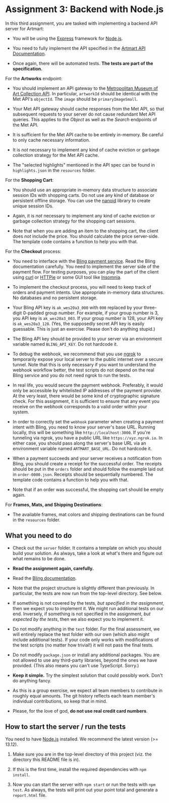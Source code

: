# Assignment 3: Backend with Node.js

In this third assignment, you are tasked with implementing a backend API server for Artmart:

- You will be using the [Express](https://expressjs.com) framework for [Node.js](https://nodejs.org).

- You need to fully implement the API specified in the [Artmart API Documentation][api_docs].

- Once again, there will be automated tests. **The tests are part of the specification.**

For the **Artworks** endpoint:

- You should implement an API gateway to the [Metropolitan Museum of Art Collection API][met_api]. In particular, `artworkId` should be identical with the Met API's `objectId`. The `image` should be `primaryImageSmall`.

- Your Met API gateway should cache responses from the Met API, so that subsequent requests to your server do not cause redundant Met API queries. This applies to the *Object* as well as the *Search* endpoints of the Met API.

- It is sufficient for the Met API cache to be entirely in-memory. Be careful to only cache necessary information.

- It is *not* necessary to implement any kind of cache eviction or garbage collection strategy for the Met API cache.

- The "selected highlights" mentioned in the API spec can be found in `highlights.json` in the `resources` folder.

For the **Shopping Cart**:

- You should use an appropriate in-memory data structure to associate session IDs with shopping carts. Do not use any kind of database or persistent offline storage. You can use the [nanoid][nanoid] library to create unique session IDs.

- Again, it is *not* necessary to implement any kind of cache eviction or garbage collection strategy for the shopping cart sessions.

- Note that when you are adding an item to the shopping cart, the client does *not* include the price. You should calculate the price server-side. The template code contains a function to help you with that.

For the **Checkout** process:

- You need to interface with the [Bling payment service][bling]. Read the Bling documentation carefully. You need to implement the server side of the payment flow. For testing purposes, you can play the part of the client using [curl](https://curl.haxx.se) or [HTTPie](https://httpie.org) or some GUI tool like [Insomnia](https://insomnia.rest).

- To implement the checkout process, you will need to keep track of orders and payment intents. Use appropriate in-memory data structures. No databases and no persistent storage.

- Your Bling API key is `ak_wes20a3_000` with `000` replaced by your three-digit 0-padded group number. For example, if your group number is 3, you API key is `ak_wes20a3_003`. If your group number is 128, your API key is `ak_wes20a3_128`. (Yes, the supposedly secret API key is easily guessable. This is just an exercise. Please don't do anything stupid.)

- The Bling API key should be provided to your server via an environment variable named `BLING_API_KEY`. Do not hardcode it.

- To debug the webhook, we recommend that you use [ngrok](https://ngrok.com) to temporarily expose your local server to the public internet over a secure tunnel. Note that this is only necessary if you want to understand the webhook workflow better, the test scripts do not depend on the real Bling service and you do not need ngrok to run the tests.

- In real life, you would secure the payment webhook. Preferably, it would only be accessible by whitelisted IP addresses of the payment provider. At the very least, there would be some kind of cryptographic signature check. For this assignment, it is sufficient to ensure that any event you receive on the webhook corresponds to a valid order within your system.

- In order to correctly set the `webhook` parameter when creating a payment intent with Bling, you need to know your server's base URL. Running locally, this will be something like `http://localhost:3000`. If you're tunneling via ngrok, you have a public URL like `https://xyz.ngrok.io`.  In either case, you should pass along the server's base URL via an environment variable named `ARTMART_BASE_URL`. Do not hardcode it.

- When a payment succeeds and your server receives a notification from Bling, you should create a receipt for the successful order. The receipts should be put in the `orders` folder and should follow the example laid out in `order-0000.json`. Receipts should be sequentially numbered. The template code contains a function to help you with that.

- Note that if an order was successful, the shopping cart should be empty again.

For **Frames, Mats, and Shipping Destinations**:

- The available frames, mat colors and shipping destinations can be found in the `resources` folder.

## What you need to do

- Check out the `server` folder. It contains a template on which you should build your solution. As always, take a look at what's there and figure out what remains to be done.

- **Read the assignment again, carefully.**

- Read the [Bling documentation][bling].

- Note that the project structure is slightly different than previously. In particular, the tests are now run from the top-level directory. See below.

- If something is not covered by the tests, *but specified in the assignment*, then we expect you to implement it. We might run additional tests on our end. Inversely, if something is not specified in the assignment, *but expected by the tests*, then we also expect you to implement it.

- Do not modify anything in the `test` folder. For the final assessment, we will entirely replace the test folder with our own (which also might include additional tests). If your code only works with modifications of the test scripts (no matter how trivial!) it will not pass the final tests.

- Do not modify `package.json` or install any additional packages. You are not allowed to use any third-party libraries, beyond the ones we have provided. (This also means you can't use TypeScript. Sorry.)

- **Keep it simple.** Try the simplest solution that could possibly work. Don't do anything fancy.

- As this is a group exercise, we expect all team members to contribute in roughly equal amounts. The git history reflects each team member's individual contributions, so keep that in mind.

- Please, for the love of god, **do not use real credit card numbers**.

## How to start the server / run the tests

You need to have [Node.js](https://nodejs.org) installed. We recommend the latest version (>= 13.12).

1. Make sure you are in the top-level directory of this project (viz. the directory this README file is in).

2. If this is the first time, install the required dependencies with `npm install`.

3. Now you can start the server with `npm start` or run the tests with `npm test`. As always, the tests will print out your point total and generate a `report.html` file.

[api_docs]: ./api.md
[met_api]: https://metmuseum.github.io
[bling]: https://web-engineering.big.tuwien.ac.at/s20/bling
[nanoid]: https://www.npmjs.com/package/nanoid
